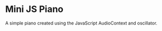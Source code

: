 Mini JS Piano
=============

A simple piano created using the JavaScript AudioContext and oscillator.
